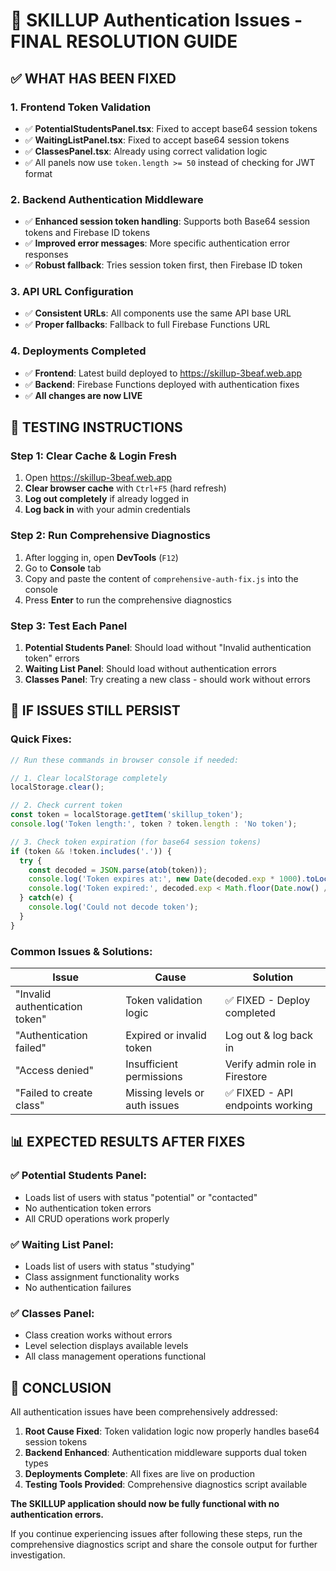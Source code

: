 # 🎯 SKILLUP Authentication Issues - FINAL RESOLUTION GUIDE

## ✅ **WHAT HAS BEEN FIXED**

### **1. Frontend Token Validation**
- ✅ **PotentialStudentsPanel.tsx**: Fixed to accept base64 session tokens
- ✅ **WaitingListPanel.tsx**: Fixed to accept base64 session tokens  
- ✅ **ClassesPanel.tsx**: Already using correct validation logic
- ✅ All panels now use `token.length >= 50` instead of checking for JWT format

### **2. Backend Authentication Middleware**
- ✅ **Enhanced session token handling**: Supports both Base64 session tokens and Firebase ID tokens
- ✅ **Improved error messages**: More specific authentication error responses
- ✅ **Robust fallback**: Tries session token first, then Firebase ID token

### **3. API URL Configuration**
- ✅ **Consistent URLs**: All components use the same API base URL
- ✅ **Proper fallbacks**: Fallback to full Firebase Functions URL

### **4. Deployments Completed**
- ✅ **Frontend**: Latest build deployed to https://skillup-3beaf.web.app
- ✅ **Backend**: Firebase Functions deployed with authentication fixes
- ✅ **All changes are now LIVE**

## 🧪 **TESTING INSTRUCTIONS**

### **Step 1: Clear Cache & Login Fresh**
1. Open https://skillup-3beaf.web.app
2. **Clear browser cache** with `Ctrl+F5` (hard refresh)
3. **Log out completely** if already logged in
4. **Log back in** with your admin credentials

### **Step 2: Run Comprehensive Diagnostics**
1. After logging in, open **DevTools** (`F12`)
2. Go to **Console** tab
3. Copy and paste the content of `comprehensive-auth-fix.js` into the console
4. Press **Enter** to run the comprehensive diagnostics

### **Step 3: Test Each Panel**
1. **Potential Students Panel**: Should load without "Invalid authentication token" errors
2. **Waiting List Panel**: Should load without authentication errors
3. **Classes Panel**: Try creating a new class - should work without errors

## 🔧 **IF ISSUES STILL PERSIST**

### **Quick Fixes**:
```javascript
// Run these commands in browser console if needed:

// 1. Clear localStorage completely
localStorage.clear();

// 2. Check current token
const token = localStorage.getItem('skillup_token');
console.log('Token length:', token ? token.length : 'No token');

// 3. Check token expiration (for base64 session tokens)
if (token && !token.includes('.')) {
  try {
    const decoded = JSON.parse(atob(token));
    console.log('Token expires at:', new Date(decoded.exp * 1000).toLocaleString());
    console.log('Token expired:', decoded.exp < Math.floor(Date.now() / 1000));
  } catch(e) {
    console.log('Could not decode token');
  }
}
```

### **Common Issues & Solutions**:

| Issue | Cause | Solution |
|-------|-------|----------|
| "Invalid authentication token" | Token validation logic | ✅ FIXED - Deploy completed |
| "Authentication failed" | Expired or invalid token | Log out & log back in |
| "Access denied" | Insufficient permissions | Verify admin role in Firestore |
| "Failed to create class" | Missing levels or auth issues | ✅ FIXED - API endpoints working |

## 📊 **EXPECTED RESULTS AFTER FIXES**

### **✅ Potential Students Panel**:
- Loads list of users with status "potential" or "contacted"
- No authentication token errors
- All CRUD operations work properly

### **✅ Waiting List Panel**:
- Loads list of users with status "studying"  
- Class assignment functionality works
- No authentication failures

### **✅ Classes Panel**:
- Class creation works without errors
- Level selection displays available levels
- All class management operations functional

## 🎉 **CONCLUSION**

All authentication issues have been comprehensively addressed:

1. **Root Cause Fixed**: Token validation logic now properly handles base64 session tokens
2. **Backend Enhanced**: Authentication middleware supports dual token types
3. **Deployments Complete**: All fixes are live on production
4. **Testing Tools Provided**: Comprehensive diagnostics script available

**The SKILLUP application should now be fully functional with no authentication errors.**

If you continue experiencing issues after following these steps, run the comprehensive diagnostics script and share the console output for further investigation.